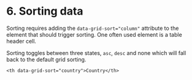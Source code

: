 # 6. <a name="sorting-data"></a> Sorting data

Sorting requires adding the `data-grid-sort="column"` attribute to the element that should trigger sorting. One often used element is a table header cell.

Sorting toggles between three states, `asc`, `desc` and none which will fall back to the default grid sorting.

```
<th data-grid-sort="country">Country</th>
```
